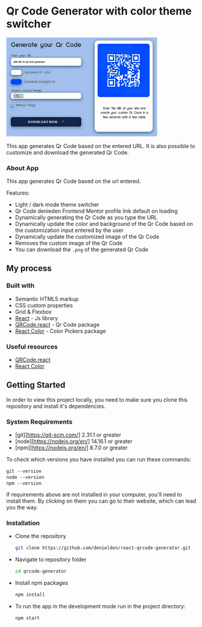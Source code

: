 # Qr Code Generator with color theme switcher


<img src="./preview-image.png" alt="preview" width="400"/>

This app generates Qr Code based on the entered URL. It is also possible to customize and download the generated Qr Code.


### About App

This app generates Qr Code based on the url entered.

Features: 
- Light / dark mode theme switcher
- Qr Code denieden Frontend Mentor profile link default on loading
- Dynamically generating the Qr Code as you type the URL
- Dynamically update the color and background of the Qr Code based on the customization input entered by the user
- Dynamically update the customized image of the Qr Code
- Removes the custom image of the Qr Code
- You can download the `.png` of the generated Qr Code


## My process

### Built with

- Semantic HTML5 markup
- CSS custom properties
- Grid & Flexbox
- [React](https://reactjs.org/) - Js library
- [QRCode.react](https://www.npmjs.com/package/qrcode.react) - Qr Code package
- [React Color](https://casesandberg.github.io/react-color/) - Color Pickers package


### Useful resources

- [QRCode.react](https://www.npmjs.com/package/qrcode.react)
- [React Color](https://casesandberg.github.io/react-color/)

## Getting Started

In order to view this project locally, you need to make sure you clone this repository and install it's dependencies.

### System Requirements

- [git][https://git-scm.com/] 2.31.1 or greater
- [node][https://nodejs.org/en/] 14.16.1 or greater
- [npm][https://nodejs.org/en/] 8.7.0 or greater

To check which versions you have installed you can run these commands:
```
git --version
node --version
npm --version
```
If requirements above are not installed in your computer, you'll need to install them. By clicking on them you can go to their website, which can lead you the way.

### Installation

- Clone the repository
  ```sh
  git clone https://github.com/denielden/react-qrcode-generator.git
  ```
- Navigate to repository folder
  ```sh
  cd qrcode-generator
  ```
- Install npm packages
  ```sh
  npm install
  ```
- To run the app in the development mode run in the project directory: 
  ```sh
  npm start
  ```


